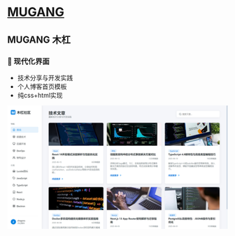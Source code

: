 # [MUGANG](https://izhagons.github.io/)
## MUGANG 木杠
### 🎨 现代化界面
- 技术分享与开发实践
- 个人博客首页模板
- 纯css+html实现

![MUGANGP](./MUGANG.png)
